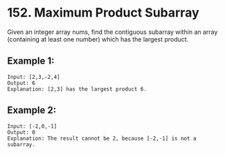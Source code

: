 # 152. Maximum Product Subarray

Given an integer array nums, find the contiguous subarray within an array (containing at least one number) which has the largest product.

## Example 1:
```
Input: [2,3,-2,4]
Output: 6
Explanation: [2,3] has the largest product 6.
```

## Example 2:
```
Input: [-2,0,-1]
Output: 0
Explanation: The result cannot be 2, because [-2,-1] is not a subarray.
```